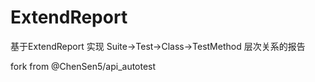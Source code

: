 # ExtendReport
基于ExtendReport 实现 Suite->Test->Class->TestMethod 层次关系的报告

fork from @ChenSen5/api_autotest
